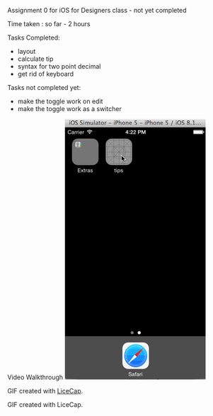 Assignment 0 for iOS for Designers class - not yet completed

Time taken : so far - 2 hours 

Tasks Completed:
- layout
- calculate tip
- syntax for two point decimal
- get rid of keyboard


Tasks not completed yet:
- make the toggle work on edit
- make the toggle work as a switcher

Video Walkthrough
![Video Walkthrough](https://github.com/mayavenkatraman/tips/blob/master/res3.gif)

 GIF created with [LiceCap](http://www.cockos.com/licecap/).


GIF created with LiceCap.


